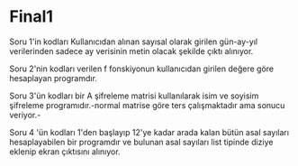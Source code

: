 # Final1
Soru 1'in kodları Kullanıcıdan alınan sayısal olarak girilen gün-ay-yıl verilerinden sadece ay verisinin metin olacak şekilde çıktı alınıyor.

Soru 2'nin kodları verilen f fonskiyonun kullanıcıdan girilen değere göre hesaplayan programdır.

Soru 3'ün kodları  bir A şifreleme matrisi kullanılarak isim ve soyisim şifreleme programıdır.-normal matrise göre ters çalışmaktadır ama sonucu veriyor.-

Soru 4 'ün kodları 1'den başlayıp 12'ye kadar arada kalan bütün asal sayıları hesaplayabilen bir programdır ve bulunan asal sayıları list tipinde diziye eklenip
ekran çıktısını alınıyor.
